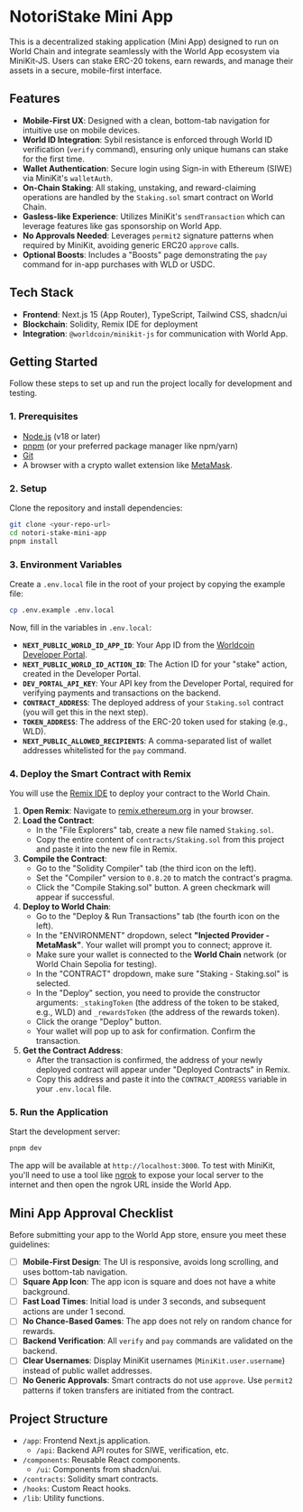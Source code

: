 # NotoriStake Mini App

This is a decentralized staking application (Mini App) designed to run on World Chain and integrate seamlessly with the World App ecosystem via MiniKit-JS. Users can stake ERC-20 tokens, earn rewards, and manage their assets in a secure, mobile-first interface.

## Features

- **Mobile-First UX**: Designed with a clean, bottom-tab navigation for intuitive use on mobile devices.
- **World ID Integration**: Sybil resistance is enforced through World ID verification (`verify` command), ensuring only unique humans can stake for the first time.
- **Wallet Authentication**: Secure login using Sign-in with Ethereum (SIWE) via MiniKit's `walletAuth`.
- **On-Chain Staking**: All staking, unstaking, and reward-claiming operations are handled by the `Staking.sol` smart contract on World Chain.
- **Gasless-like Experience**: Utilizes MiniKit's `sendTransaction` which can leverage features like gas sponsorship on World App.
- **No Approvals Needed**: Leverages `permit2` signature patterns when required by MiniKit, avoiding generic ERC20 `approve` calls.
- **Optional Boosts**: Includes a "Boosts" page demonstrating the `pay` command for in-app purchases with WLD or USDC.

## Tech Stack

- **Frontend**: Next.js 15 (App Router), TypeScript, Tailwind CSS, shadcn/ui
- **Blockchain**: Solidity, Remix IDE for deployment
- **Integration**: `@worldcoin/minikit-js` for communication with World App.

## Getting Started

Follow these steps to set up and run the project locally for development and testing.

### 1. Prerequisites

- [Node.js](https://nodejs.org/en/) (v18 or later)
- [pnpm](https://pnpm.io/installation) (or your preferred package manager like npm/yarn)
- [Git](https://git-scm.com/)
- A browser with a crypto wallet extension like [MetaMask](https://metamask.io/).

### 2. Setup

Clone the repository and install dependencies:

```bash
git clone <your-repo-url>
cd notori-stake-mini-app
pnpm install
```

### 3. Environment Variables

Create a `.env.local` file in the root of your project by copying the example file:

```bash
cp .env.example .env.local
```

Now, fill in the variables in `.env.local`:

- **`NEXT_PUBLIC_WORLD_ID_APP_ID`**: Your App ID from the [Worldcoin Developer Portal](https://developer.worldcoin.org/).
- **`NEXT_PUBLIC_WORLD_ID_ACTION_ID`**: The Action ID for your "stake" action, created in the Developer Portal.
- **`DEV_PORTAL_API_KEY`**: Your API key from the Developer Portal, required for verifying payments and transactions on the backend.
- **`CONTRACT_ADDRESS`**: The deployed address of your `Staking.sol` contract (you will get this in the next step).
- **`TOKEN_ADDRESS`**: The address of the ERC-20 token used for staking (e.g., WLD).
- **`NEXT_PUBLIC_ALLOWED_RECIPIENTS`**: A comma-separated list of wallet addresses whitelisted for the `pay` command.

### 4. Deploy the Smart Contract with Remix

You will use the [Remix IDE](https://remix.ethereum.org/) to deploy your contract to the World Chain.

1.  **Open Remix**: Navigate to [remix.ethereum.org](https://remix.ethereum.org/) in your browser.
2.  **Load the Contract**:
    *   In the "File Explorers" tab, create a new file named `Staking.sol`.
    *   Copy the entire content of `contracts/Staking.sol` from this project and paste it into the new file in Remix.
3.  **Compile the Contract**:
    *   Go to the "Solidity Compiler" tab (the third icon on the left).
    *   Set the "Compiler" version to `0.8.20` to match the contract's pragma.
    *   Click the "Compile Staking.sol" button. A green checkmark will appear if successful.
4.  **Deploy to World Chain**:
    *   Go to the "Deploy & Run Transactions" tab (the fourth icon on the left).
    *   In the "ENVIRONMENT" dropdown, select **"Injected Provider - MetaMask"**. Your wallet will prompt you to connect; approve it.
    *   Make sure your wallet is connected to the **World Chain** network (or World Chain Sepolia for testing).
    *   In the "CONTRACT" dropdown, make sure "Staking - Staking.sol" is selected.
    *   In the "Deploy" section, you need to provide the constructor arguments: `_stakingToken` (the address of the token to be staked, e.g., WLD) and `_rewardsToken` (the address of the rewards token).
    *   Click the orange "Deploy" button.
    *   Your wallet will pop up to ask for confirmation. Confirm the transaction.
5.  **Get the Contract Address**:
    *   After the transaction is confirmed, the address of your newly deployed contract will appear under "Deployed Contracts" in Remix.
    *   Copy this address and paste it into the `CONTRACT_ADDRESS` variable in your `.env.local` file.

### 5. Run the Application

Start the development server:

```bash
pnpm dev
```

The app will be available at `http://localhost:3000`. To test with MiniKit, you'll need to use a tool like [ngrok](https://ngrok.com/) to expose your local server to the internet and then open the ngrok URL inside the World App.

## Mini App Approval Checklist

Before submitting your app to the World App store, ensure you meet these guidelines:

- [ ] **Mobile-First Design**: The UI is responsive, avoids long scrolling, and uses bottom-tab navigation.
- [ ] **Square App Icon**: The app icon is square and does not have a white background.
- [ ] **Fast Load Times**: Initial load is under 3 seconds, and subsequent actions are under 1 second.
- [ ] **No Chance-Based Games**: The app does not rely on random chance for rewards.
- [ ] **Backend Verification**: All `verify` and `pay` commands are validated on the backend.
- [ ] **Clear Usernames**: Display MiniKit usernames (`MiniKit.user.username`) instead of public wallet addresses.
- [ ] **No Generic Approvals**: Smart contracts do not use `approve`. Use `permit2` patterns if token transfers are initiated from the contract.

## Project Structure

-   `/app`: Frontend Next.js application.
    -   `/api`: Backend API routes for SIWE, verification, etc.
-   `/components`: Reusable React components.
    -   `/ui`: Components from shadcn/ui.
-   `/contracts`: Solidity smart contracts.
-   `/hooks`: Custom React hooks.
-   `/lib`: Utility functions.